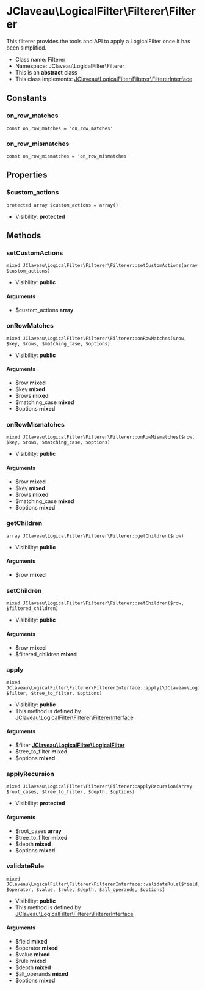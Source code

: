 JClaveau\LogicalFilter\Filterer\Filterer
===============

This filterer provides the tools and API to apply a LogicalFilter once it has
been simplified.




* Class name: Filterer
* Namespace: JClaveau\LogicalFilter\Filterer
* This is an **abstract** class
* This class implements: [JClaveau\LogicalFilter\Filterer\FiltererInterface](JClaveau-LogicalFilter-Filterer-FiltererInterface.md)


Constants
----------


### on_row_matches

    const on_row_matches = 'on_row_matches'





### on_row_mismatches

    const on_row_mismatches = 'on_row_mismatches'





Properties
----------


### $custom_actions

    protected array $custom_actions = array()





* Visibility: **protected**


Methods
-------


### setCustomActions

    mixed JClaveau\LogicalFilter\Filterer\Filterer::setCustomActions(array $custom_actions)





* Visibility: **public**


#### Arguments
* $custom_actions **array**



### onRowMatches

    mixed JClaveau\LogicalFilter\Filterer\Filterer::onRowMatches($row, $key, $rows, $matching_case, $options)





* Visibility: **public**


#### Arguments
* $row **mixed**
* $key **mixed**
* $rows **mixed**
* $matching_case **mixed**
* $options **mixed**



### onRowMismatches

    mixed JClaveau\LogicalFilter\Filterer\Filterer::onRowMismatches($row, $key, $rows, $matching_case, $options)





* Visibility: **public**


#### Arguments
* $row **mixed**
* $key **mixed**
* $rows **mixed**
* $matching_case **mixed**
* $options **mixed**



### getChildren

    array JClaveau\LogicalFilter\Filterer\Filterer::getChildren($row)





* Visibility: **public**


#### Arguments
* $row **mixed**



### setChildren

    mixed JClaveau\LogicalFilter\Filterer\Filterer::setChildren($row, $filtered_children)





* Visibility: **public**


#### Arguments
* $row **mixed**
* $filtered_children **mixed**



### apply

    mixed JClaveau\LogicalFilter\Filterer\FiltererInterface::apply(\JClaveau\LogicalFilter\LogicalFilter $filter, $tree_to_filter, $options)





* Visibility: **public**
* This method is defined by [JClaveau\LogicalFilter\Filterer\FiltererInterface](JClaveau-LogicalFilter-Filterer-FiltererInterface.md)


#### Arguments
* $filter **[JClaveau\LogicalFilter\LogicalFilter](JClaveau-LogicalFilter-LogicalFilter.md)**
* $tree_to_filter **mixed**
* $options **mixed**



### applyRecursion

    mixed JClaveau\LogicalFilter\Filterer\Filterer::applyRecursion(array $root_cases, $tree_to_filter, $depth, $options)





* Visibility: **protected**


#### Arguments
* $root_cases **array**
* $tree_to_filter **mixed**
* $depth **mixed**
* $options **mixed**



### validateRule

    mixed JClaveau\LogicalFilter\Filterer\FiltererInterface::validateRule($field, $operator, $value, $rule, $depth, $all_operands, $options)





* Visibility: **public**
* This method is defined by [JClaveau\LogicalFilter\Filterer\FiltererInterface](JClaveau-LogicalFilter-Filterer-FiltererInterface.md)


#### Arguments
* $field **mixed**
* $operator **mixed**
* $value **mixed**
* $rule **mixed**
* $depth **mixed**
* $all_operands **mixed**
* $options **mixed**


